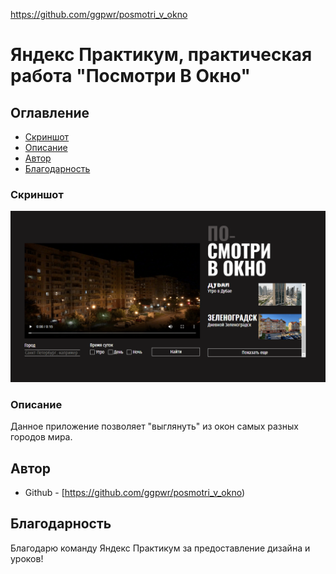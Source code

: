 https://github.com/ggpwr/posmotri_v_okno

# Яндекс Практикум, практическая работа "Посмотри В Окно"

## Оглавление

- [Скриншот](#скриншот)
- [Описание](#описание)
- [Автор](#автор)
- [Благодарность](#благодарность)

### Скриншот

![](./screenshot_desktop.png)

### Описание

Данное приложение позволяет "выглянуть" из окон самых разных городов мира.

## Автор

- Github - [https://github.com/ggpwr/posmotri_v_okno)


## Благодарность

Благодарю команду Яндекс Практикум за предоставление дизайна и уроков!

